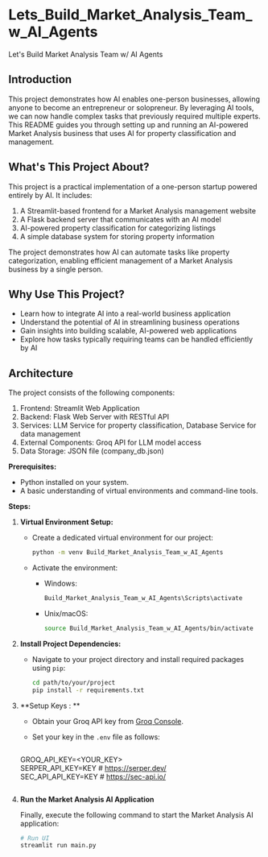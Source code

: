 # Lets_Build_Market_Analysis_Team_w_AI_Agents
Let's Build Market Analysis Team w/ AI Agents

## Introduction

This project demonstrates how AI enables one-person businesses, allowing anyone to become an entrepreneur or solopreneur. By leveraging AI tools, we can now handle complex tasks that previously required multiple experts. This README guides you through setting up and running an AI-powered Market Analysis business that uses AI for property classification and management.

## What's This Project About?

This project is a practical implementation of a one-person startup powered entirely by AI. It includes:

1. A Streamlit-based frontend for a Market Analysis management website
2. A Flask backend server that communicates with an AI model
3. AI-powered property classification for categorizing listings
4. A simple database system for storing property information

The project demonstrates how AI can automate tasks like property categorization, enabling efficient management of a Market Analysis business by a single person.

## Why Use This Project?

- Learn how to integrate AI into a real-world business application
- Understand the potential of AI in streamlining business operations
- Gain insights into building scalable, AI-powered web applications
- Explore how tasks typically requiring teams can be handled efficiently by AI

## Architecture

The project consists of the following components:

1. Frontend: Streamlit Web Application
2. Backend: Flask Web Server with RESTful API
3. Services: LLM Service for property classification, Database Service for data management
4. External Components: Groq API for LLM model access
5. Data Storage: JSON file (company_db.json)

**Prerequisites:**
- Python installed on your system.
- A basic understanding of virtual environments and command-line tools.

**Steps:**
1. **Virtual Environment Setup:**
   - Create a dedicated virtual environment for our project:
   
     ```bash
     python -m venv Build_Market_Analysis_Team_w_AI_Agents
     ```
   - Activate the environment:
   
     - Windows:
       ```bash
       Build_Market_Analysis_Team_w_AI_Agents\Scripts\activate
       ```
     - Unix/macOS:
       ```bash
       source Build_Market_Analysis_Team_w_AI_Agents/bin/activate
       ```
2. **Install Project Dependencies:**

   - Navigate to your project directory and install required packages using `pip`:
   
     ```bash
     cd path/to/your/project
     pip install -r requirements.txt
     ```

3. **Setup Keys : **

   - Obtain your Groq API key from [Groq Console](https://console.groq.com/keys).
   - Set your key in the `.env` file as follows:
   
     ```plaintext
    GROQ_API_KEY=<YOUR_KEY>       
    SERPER_API_KEY=KEY # https://serper.dev/     
    SEC_API_API_KEY=KEY # https://sec-api.io/ 
    
     ```

4. **Run the Market Analysis AI Application**

   Finally, execute the following command to start the Market Analysis AI application:

   ```bash   
   # Run UI
   streamlit run main.py
   ```  

